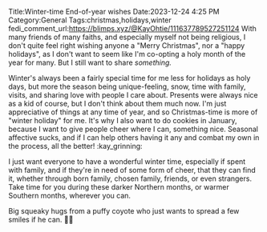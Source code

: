 Title:Winter-time End-of-year wishes
Date:2023-12-24 4:25 PM
Category:General
Tags:christmas,holidays,winter
fedi_comment_url:https://blimps.xyz/@KayOhtie/111637789527251124
With many friends of many faiths, and especially myself not being religious, I don't quite feel right wishing anyone a "Merry Christmas", nor a "happy holidays", as I don't want to seem like I'm co-opting a holy month of the year for many. But I still want to share _something._

Winter's always been a fairly special time for me less for holidays as holy days, but more the season being unique-feeling, snow, time with family, visits, and sharing love with people I care about. Presents were always nice as a kid of course, but I don't think about them much now. I'm just appreciative of things at any time of year, and so Christmas-time is more of "winter holiday" for me. It's why I also want to do cookies in January, because I want to give people cheer where I can, something nice. Seasonal affective sucks, and if I can help others having it any and combat my own in the process, all the better! :kay_grinning:

I just want everyone to have a wonderful winter time, especially if spent with family, and if they're in need of some form of cheer, that they can find it, whether through born family, chosen family, friends, or even strangers. Take time for you during these darker Northern months, or warmer Southern months, wherever you can.

Big squeaky hugs from a puffy coyote who just wants to spread a few smiles if he can. 🧡🎈